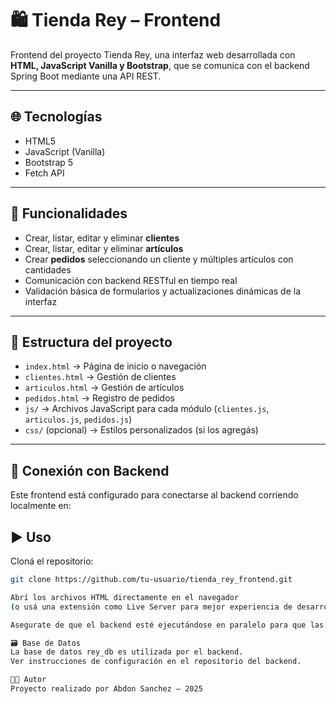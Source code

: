 # 🛍️ Tienda Rey – Frontend

Frontend del proyecto Tienda Rey, una interfaz web desarrollada con **HTML, JavaScript Vanilla y Bootstrap**, que se comunica con el backend Spring Boot mediante una API REST.

---

## 🌐 Tecnologías

- HTML5  
- JavaScript (Vanilla)  
- Bootstrap 5  
- Fetch API  

---

## 🧾 Funcionalidades

- Crear, listar, editar y eliminar **clientes**  
- Crear, listar, editar y eliminar **artículos**  
- Crear **pedidos** seleccionando un cliente y múltiples artículos con cantidades  
- Comunicación con backend RESTful en tiempo real  
- Validación básica de formularios y actualizaciones dinámicas de la interfaz  

---

## 📁 Estructura del proyecto

- `index.html` → Página de inicio o navegación  
- `clientes.html` → Gestión de clientes  
- `articulos.html` → Gestión de artículos  
- `pedidos.html` → Registro de pedidos  
- `js/` → Archivos JavaScript para cada módulo (`clientes.js`, `articulos.js`, `pedidos.js`)  
- `css/` (opcional) → Estilos personalizados (si los agregás)  

---

## 🔗 Conexión con Backend

Este frontend está configurado para conectarse al backend corriendo localmente en:


## ▶️ Uso

Cloná el repositorio:

```bash
git clone https://github.com/tu-usuario/tienda_rey_frontend.git

Abrí los archivos HTML directamente en el navegador  
(o usá una extensión como Live Server para mejor experiencia de desarrollo).

Asegurate de que el backend esté ejecutándose en paralelo para que las funciones funcionen correctamente.

🗃 Base de Datos  
La base de datos rey_db es utilizada por el backend.  
Ver instrucciones de configuración en el repositorio del backend.

🧑‍💻 Autor  
Proyecto realizado por Abdon Sanchez – 2025

